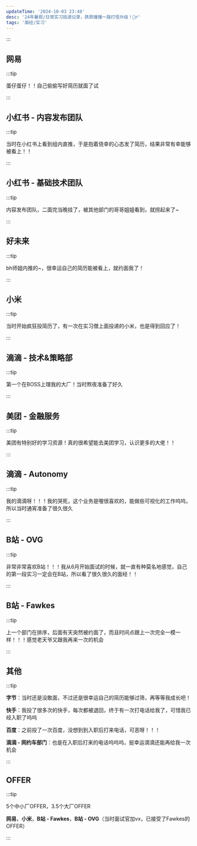 ```yaml
---
updateTime: '2024-10-03 23:48'
desc: '24年暑假/日常实习投递记录，跌跌撞撞一路打怪升级！🏃‍♂️'
tags: '面经/实习'
---
```


:::

## 网易

:::tip

蛋仔蛋仔！！自己偷偷写好简历就面了试

:::

## 小红书 - 内容发布团队

:::tip

当时在小红书上看到组内直推，于是抱着侥幸的心态发了简历，结果非常有幸能够被看上！！

:::

## 小红书 - 基础技术团队

:::tip

内容发布团队，二面完当晚挂了，被其他部门的哥哥姐姐看到，就捞起来了~

:::

## 好未来

:::tip

bh师姐内推的~，很幸运自己的简历能被看上，就约面我了！

:::

## 小米

:::tip

当时开始疯狂投简历了，有一次在实习僧上面投递的小米，也是得到回应了！

:::

## 滴滴 - 技术&策略部

:::tip

第一个在BOSS上理我的大厂！当时熬夜准备了好久

:::

## 美团 - 金融服务

:::tip

美团有特别好的学习资源！真的很希望能去美团学习，认识更多的大佬！！

:::

## 滴滴 - Autonomy

:::tip

我的滴滴呀！！！我的哭死，这个业务是喔很喜欢的，能做些可视化的工作呜呜，所以当时通宵准备了很久很久

:::

## B站 - OVG

:::tip

非常非常喜欢B站！！！我从6月开始面试的时候，就一直有种莫名地感觉，自己的第一段实习一定会在B站，所以看了很久很久的面经！！

:::

## B站 - Fawkes

:::tip

上一个部门在排序，后面有天突然被约面了，而且时间点跟上一次完全一模一样！！！感觉老天爷又跟我再来一次的机会

:::

## 其他

:::tip

**字节**：当时还是没敢面，不过还是很幸运自己的简历能够过筛，再等等我成长吧！

**快手**：我投了很多次的快手，每次都被退回，终于有一次打电话给我了，可惜我已经入职了呜呜

**百度**：之前投了一次百度，没想到到入职后打来电话，可恶呀！！！

**滴滴 - 网约车部门**：也是在入职后打来的电话呜呜呜，挺幸运滴滴还能再给我一次机会

:::

## OFFER

:::tip

5个中小厂OFFER，3.5个大厂OFFER

**网易**，**小米**，**B站 - Fawkes**，**B站 - OVG**（当时面试官加vx，已接受了Fawkes的OFFER）

:::
